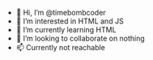 - 👋 Hi, I’m @timebombcoder
- 👀 I’m interested in HTML and JS
- 🌱 I’m currently learning HTML
- 💞️ I’m looking to collaborate on nothing
- 📫 Currently not reachable

<!---
timebombcoder/timebombcoder is a ✨ special ✨ repository because its `README.md` (this file) appears on your GitHub profile.
You can click the Preview link to take a look at your changes.
--->
